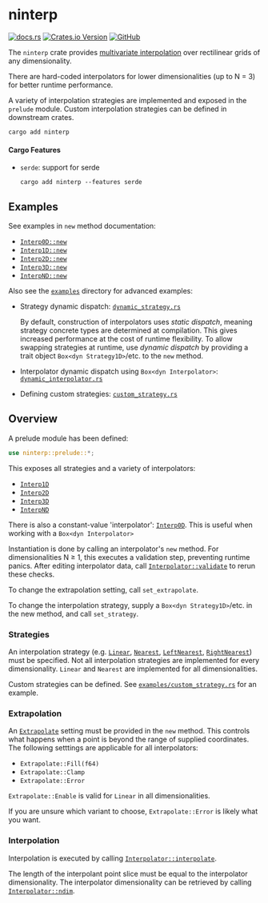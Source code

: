 # ninterp

[![docs.rs](https://img.shields.io/docsrs/ninterp)](https://docs.rs/ninterp/latest/ninterp) [![Crates.io Version](https://img.shields.io/crates/v/ninterp)](https://crates.io/crates/ninterp) [![GitHub](https://img.shields.io/badge/github-NREL/ninterp-blue)](https://github.com/NREL/ninterp/)

The `ninterp` crate provides [multivariate interpolation](https://en.wikipedia.org/wiki/Multivariate_interpolation#Regular_grid) over rectilinear grids of any dimensionality.

There are hard-coded interpolators for lower dimensionalities (up to N = 3) for better runtime performance.

A variety of interpolation strategies are implemented and exposed in the `prelude` module.
Custom interpolation strategies can be defined in downstream crates.

```
cargo add ninterp
```

#### Cargo Features
- `serde`: support for serde
  ```
  cargo add ninterp --features serde
  ```

## Examples
See examples in `new` method documentation:
- [`Interp0D::new`](https://docs.rs/ninterp/latest/ninterp/zero/struct.Interp0D.html#method.new)
- [`Interp1D::new`](https://docs.rs/ninterp/latest/ninterp/one/struct.Interp1D.html#method.new)
- [`Interp2D::new`](https://docs.rs/ninterp/latest/ninterp/two/struct.Interp2D.html#method.new)
- [`Interp3D::new`](https://docs.rs/ninterp/latest/ninterp/three/struct.Interp3D.html#method.new)
- [`InterpND::new`](https://docs.rs/ninterp/latest/ninterp/n/struct.InterpND.html#method.new)

Also see the [`examples`](https://github.com/NREL/ninterp/tree/a26c77caeac9e4ba2c5e8a4dbd652ce00b5747f3/examples) directory for advanced examples:
- Strategy dynamic dispatch: [`dynamic_strategy.rs`](https://github.com/NREL/ninterp/blob/a26c77caeac9e4ba2c5e8a4dbd652ce00b5747f3/examples/dynamic_strategy.rs)

  By default, construction of interpolators uses *static dispatch*,
  meaning strategy concrete types are determined at compilation.
  This gives increased performance at the cost of runtime flexibility.
  To allow swapping strategies at runtime,
  use *dynamic dispatch* by providing a trait object `Box<dyn Strategy1D>`/etc. to the `new` method.

- Interpolator dynamic dispatch using `Box<dyn Interpolator>`: [`dynamic_interpolator.rs`](https://github.com/NREL/ninterp/blob/46d8436c4ac389e778392a28048fb9e32a80b8e0/examples/dynamic_interpolator.rs)

- Defining custom strategies: [`custom_strategy.rs`](https://github.com/NREL/ninterp/blob/46d8436c4ac389e778392a28048fb9e32a80b8e0/examples/custom_strategy.rs)

## Overview
A prelude module has been defined: 
```rust
use ninterp::prelude::*;
```

This exposes all strategies and a variety of interpolators:
- [`Interp1D`](https://docs.rs/ninterp/latest/ninterp/one/struct.Interp1D.html)
- [`Interp2D`](https://docs.rs/ninterp/latest/ninterp/two/struct.Interp2D.html)
- [`Interp3D`](https://docs.rs/ninterp/latest/ninterp/three/struct.Interp3D.html)
- [`InterpND`](https://docs.rs/ninterp/latest/ninterp/n/struct.InterpND.html)

There is also a constant-value 'interpolator':
[`Interp0D`](https://docs.rs/ninterp/latest/ninterp/zero/struct.Interp0D.html).
This is useful when working with a `Box<dyn Interpolator>`

Instantiation is done by calling an interpolator's `new` method.
For dimensionalities N ≥ 1, this executes a validation step, preventing runtime panics.
After editing interpolator data,
call [`Interpolator::validate`](https://docs.rs/ninterp/latest/ninterp/trait.Interpolator.html#tymethod.validate) to rerun these checks.

To change the extrapolation setting, call `set_extrapolate`.

To change the interpolation strategy,
supply a `Box<dyn Strategy1D>`/etc. in the new method,
and call `set_strategy`.

### Strategies
An interpolation strategy (e.g.
[`Linear`](https://docs.rs/ninterp/latest/ninterp/strategy/struct.Linear.html),
[`Nearest`](https://docs.rs/ninterp/latest/ninterp/strategy/struct.Nearest.html),
[`LeftNearest`](https://docs.rs/ninterp/latest/ninterp/strategy/struct.LeftNearest.html),
[`RightNearest`](https://docs.rs/ninterp/latest/ninterp/strategy/struct.RightNearest.html))
must be specified.
Not all interpolation strategies are implemented for every dimensionality.
`Linear` and `Nearest` are implemented for all dimensionalities.

Custom strategies can be defined. See
[`examples/custom_strategy.rs`](https://github.com/NREL/ninterp/blob/a26c77caeac9e4ba2c5e8a4dbd652ce00b5747f3/examples/custom_strategy.rs)
for an example.

### Extrapolation
An [`Extrapolate`](https://docs.rs/ninterp/latest/ninterp/enum.Extrapolate.html)
setting must be provided in the `new` method.
This controls what happens when a point is beyond the range of supplied coordinates.
The following setttings are applicable for all interpolators:
- `Extrapolate::Fill(f64)`
- `Extrapolate::Clamp`
- `Extrapolate::Error`

`Extrapolate::Enable` is valid for `Linear` in all dimensionalities.

If you are unsure which variant to choose, `Extrapolate::Error` is likely what you want.

### Interpolation
Interpolation is executed by calling [`Interpolator::interpolate`](https://docs.rs/ninterp/latest/ninterp/trait.Interpolator.html#tymethod.interpolate).

The length of the interpolant point slice must be equal to the interpolator dimensionality.
The interpolator dimensionality can be retrieved by calling [`Interpolator::ndim`](https://docs.rs/ninterp/latest/ninterp/trait.Interpolator.html#tymethod.ndim).
